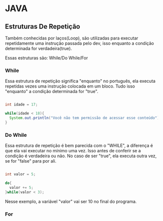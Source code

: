 # JAVA

## Estruturas De Repetição

Também conhecidas por laços(Loop), são utilizadas para executar repetidamente uma instrução passada pelo dev, isso enquanto a condição determinada for verdadeira(true).

Essas estruturas são: While/Do While/For

### While

Essa estrutura de repetição significa "enquanto" no português, ela executa repetidas vezes uma instrução colocada em um bloco. Tudo isso "enquanto" a condição determinada for "true".

```java

int idade = 17;

while(idade < 18){
  System.out.println("Você não tem permissão de acessar esse conteúdo");
}

```

### Do While

Essa estrutura de repetição é bem parecida com o "WHILE", a diferença é que ela vai executar no mínimo uma vez. Isso antes de conferir se a condição é verdadeira ou não. No caso de ser "true", ela executa outra vez, se for "false" para por ali.

```java

int valor = 5;

do{
  valor += 5;
}while(valor < 3);

```

Nesse exemplo, a variável "valor" vai ser 10 no final do programa.

### For

